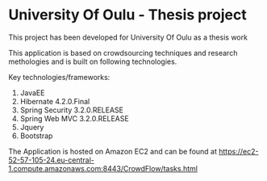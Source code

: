 # University Of Oulu - Thesis project
This project has been developed for University Of Oulu as a thesis work

This application is based on crowdsourcing techniques and research methologies and is built on following technologies.

Key technologies/frameworks:

1. JavaEE
2. Hibernate 4.2.0.Final
3. Spring Security 3.2.0.RELEASE
4. Spring Web MVC 3.2.0.RELEASE
5. Jquery
6. Bootstrap

The Application is hosted on Amazon EC2 and can be found at https://ec2-52-57-105-24.eu-central-1.compute.amazonaws.com:8443/CrowdFlow/tasks.html